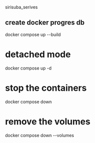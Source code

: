 sirisuba_serives

## create docker progres db

docker compose up --build

# detached mode

docker compose up -d

# stop the containers

docker compose down

# remove the volumes

docker compose down --volumes
